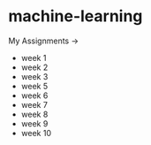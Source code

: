 # machine-learning
My Assignments ->
- week 1
- week 2
- week 3
- week 5
- week 6
- week 7
- week 8
- week 9
- week 10
